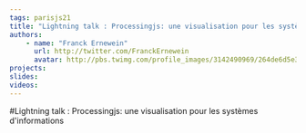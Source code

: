 ```yaml
---
tags: parisjs21
title: "Lightning talk : Processingjs: une visualisation pour les systèmes d'informations"
authors:
    - name: "Franck Ernewein"
      url: http://twitter.com/FranckErnewein
      avatar: http://pbs.twimg.com/profile_images/3142490969/264de6d5e3473c3854bd9550e98177f4_bigger.jpeg
projects:
slides:
videos:
---
```

#Lightning talk : Processingjs: une visualisation pour les systèmes d'informations
